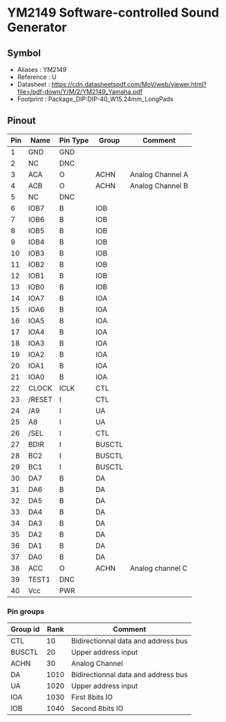 # YM2149 Software-controlled Sound Generator


## Symbol

* Aliases : YM2149
* Reference : U
* Datasheet : https://cdn.datasheetspdf.com/MoV/web/viewer.html?file=/pdf-down/Y/M/2/YM2149_Yamaha.pdf
* Footprint : Package_DIP:DIP-40_W15.24mm_LongPads

## Pinout

|Pin|Name|Pin Type|Group|Comment|
|---|---|---|---|---|
|1|GND|GND|||
|2|NC|DNC|||
|3|ACA|O|ACHN|Analog Channel A|
|4|ACB|O|ACHN|Analog Channel B|
|5|NC|DNC|||
|6|IOB7|B|IOB||
|7|IOB6|B|IOB||
|8|IOB5|B|IOB||
|9|IOB4|B|IOB||
|10|IOB3|B|IOB||
|11|IOB2|B|IOB||
|12|IOB1|B|IOB||
|13|IOB0|B|IOB||
|14|IOA7|B|IOA||
|15|IOA6|B|IOA||
|16|IOA5|B|IOA||
|17|IOA4|B|IOA||
|18|IOA3|B|IOA||
|19|IOA2|B|IOA||
|20|IOA1|B|IOA||
|21|IOA0|B|IOA||
|22|CLOCK|ICLK|CTL||
|23|/RESET|I|CTL||
|24|/A9|I|UA||
|25|A8|I|UA||
|26|/SEL|I|CTL||
|27|BDIR|I|BUSCTL||
|28|BC2|I|BUSCTL||
|29|BC1|I|BUSCTL||
|30|DA7|B|DA||
|31|DA6|B|DA|
|32|DA5|B|DA|
|33|DA4|B|DA|
|34|DA3|B|DA|
|35|DA2|B|DA|
|36|DA1|B|DA|
|37|DA0|B|DA|
|38|ACC|O|ACHN|Analog channel C|
|39|TEST1|DNC|||
|40|Vcc|PWR|||

### Pin groups

|Group id|Rank|Comment|
|---|---|---|
|CTL|10|Bidirectionnal data and address bus|
|BUSCTL|20|Upper address input|
|ACHN|30|Analog Channel|
|DA|1010|Bidirectionnal data and address bus|
|UA|1020|Upper address input|
|IOA|1030|First 8bits IO|
|IOB|1040|Second 8bits IO|
